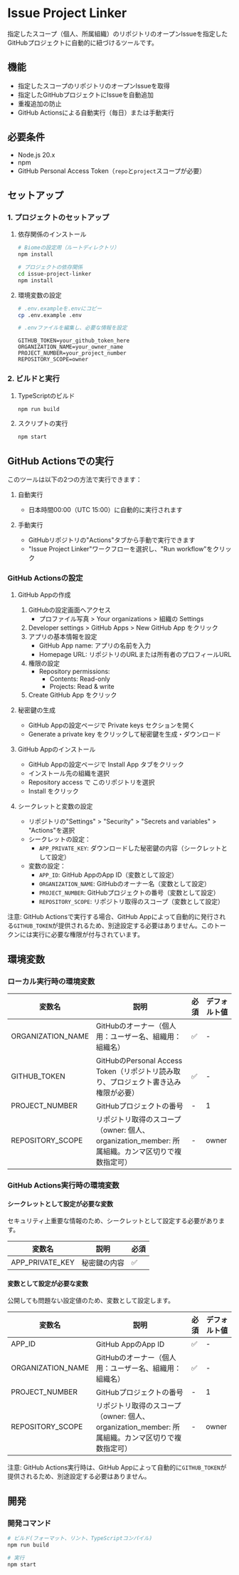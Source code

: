# Issue Project Linker

指定したスコープ（個人、所属組織）のリポジトリのオープンIssueを指定したGitHubプロジェクトに自動的に紐づけるツールです。

## 機能

- 指定したスコープのリポジトリのオープンIssueを取得
- 指定したGitHubプロジェクトにIssueを自動追加
- 重複追加の防止
- GitHub Actionsによる自動実行（毎日）または手動実行

## 必要条件

- Node.js 20.x
- npm
- GitHub Personal Access Token（`repo`と`project`スコープが必要）

## セットアップ

### 1. プロジェクトのセットアップ

1. 依存関係のインストール
   ```bash
   # Biomeの設定用（ルートディレクトリ）
   npm install

   # プロジェクトの依存関係
   cd issue-project-linker
   npm install
   ```

2. 環境変数の設定
   ```bash
   # .env.exampleを.envにコピー
   cp .env.example .env

   # .envファイルを編集し、必要な情報を設定
   ```
   ```env
   GITHUB_TOKEN=your_github_token_here
   ORGANIZATION_NAME=your_owner_name
   PROJECT_NUMBER=your_project_number
   REPOSITORY_SCOPE=owner
   ```

### 2. ビルドと実行

1. TypeScriptのビルド
   ```bash
   npm run build
   ```

2. スクリプトの実行
   ```bash
   npm start
   ```

## GitHub Actionsでの実行

このツールは以下の2つの方法で実行できます：

1. 自動実行
   - 日本時間00:00（UTC 15:00）に自動的に実行されます

2. 手動実行
   - GitHubリポジトリの"Actions"タブから手動で実行できます
   - "Issue Project Linker"ワークフローを選択し、"Run workflow"をクリック

### GitHub Actionsの設定

1. GitHub Appの作成
   1. GitHubの設定画面へアクセス
      - プロファイル写真 > Your organizations > 組織の Settings
   2. Developer settings > GitHub Apps > New GitHub App をクリック
   3. アプリの基本情報を設定
      - GitHub App name: アプリの名前を入力
      - Homepage URL: リポジトリのURLまたは所有者のプロフィールURL
   4. 権限の設定
      - Repository permissions:
        - Contents: Read-only
        - Projects: Read & write
   5. Create GitHub App をクリック

2. 秘密鍵の生成
   - GitHub Appの設定ページで Private keys セクションを開く
   - Generate a private key をクリックして秘密鍵を生成・ダウンロード

3. GitHub Appのインストール
   - GitHub Appの設定ページで Install App タブをクリック
   - インストール先の組織を選択
   - Repository access で このリポジトリを選択
   - Install をクリック

4. シークレットと変数の設定
   - リポジトリの"Settings" > "Security" > "Secrets and variables" > "Actions"を選択
   - シークレットの設定：
     - `APP_PRIVATE_KEY`: ダウンロードした秘密鍵の内容（シークレットとして設定）
   - 変数の設定：
     - `APP_ID`: GitHub AppのApp ID（変数として設定）
     - `ORGANIZATION_NAME`: GitHubのオーナー名（変数として設定）
     - `PROJECT_NUMBER`: GitHubプロジェクトの番号（変数として設定）
     - `REPOSITORY_SCOPE`: リポジトリ取得のスコープ（変数として設定）

注意: GitHub Actionsで実行する場合、GitHub Appによって自動的に発行される`GITHUB_TOKEN`が提供されるため、別途設定する必要はありません。このトークンには実行に必要な権限が付与されています。

## 環境変数

### ローカル実行時の環境変数

| 変数名            | 説明                                                                                             | 必須 | デフォルト値 |
| ----------------- | ------------------------------------------------------------------------------------------------ | ---- | ------------ |
| ORGANIZATION_NAME | GitHubのオーナー（個人用：ユーザー名、組織用：組織名）                                           | ✅    | -            |
| GITHUB_TOKEN      | GitHubのPersonal Access Token（リポジトリ読み取り、プロジェクト書き込み権限が必要）              | ✅    | -            |
| PROJECT_NUMBER    | GitHubプロジェクトの番号                                                                         | -    | 1            |
| REPOSITORY_SCOPE  | リポジトリ取得のスコープ（owner: 個人、organization_member: 所属組織。カンマ区切りで複数指定可） | -    | owner        |

### GitHub Actions実行時の環境変数

#### シークレットとして設定が必要な変数
セキュリティ上重要な情報のため、シークレットとして設定する必要があります。

| 変数名          | 説明         | 必須 |
| --------------- | ------------ | ---- |
| APP_PRIVATE_KEY | 秘密鍵の内容 | ✅    |

#### 変数として設定が必要な変数
公開しても問題ない設定値のため、変数として設定します。

| 変数名            | 説明                                                                                             | 必須 | デフォルト値 |
| ----------------- | ------------------------------------------------------------------------------------------------ | ---- | ------------ |
| APP_ID            | GitHub AppのApp ID                                                                               | ✅    | -            |
| ORGANIZATION_NAME | GitHubのオーナー（個人用：ユーザー名、組織用：組織名）                                           | ✅    | -            |
| PROJECT_NUMBER    | GitHubプロジェクトの番号                                                                         | -    | 1            |
| REPOSITORY_SCOPE  | リポジトリ取得のスコープ（owner: 個人、organization_member: 所属組織。カンマ区切りで複数指定可） | -    | owner        |

注意: GitHub Actions実行時は、GitHub Appによって自動的に`GITHUB_TOKEN`が提供されるため、別途設定する必要はありません。

## 開発

### 開発コマンド

```bash
# ビルド(フォーマット、リント、TypeScriptコンパイル)
npm run build

# 実行
npm start
